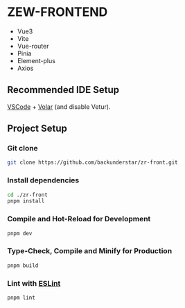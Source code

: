 # ZEW-FRONTEND

* Vue3
* Vite
* Vue-router
* Pinia
* Element-plus
* Axios

## Recommended IDE Setup

[VSCode](https://code.visualstudio.com/) + [Volar](https://marketplace.visualstudio.com/items?itemName=Vue.volar) (and disable Vetur).

## Project Setup

### Git clone

```sh
git clone https://github.com/backunderstar/zr-front.git
```

### Install dependencies

```sh
cd ./zr-front
pnpm install
```

### Compile and Hot-Reload for Development

```sh
pnpm dev
```

### Type-Check, Compile and Minify for Production

```sh
pnpm build
```

### Lint with [ESLint](https://eslint.org/)

```sh
pnpm lint
```
